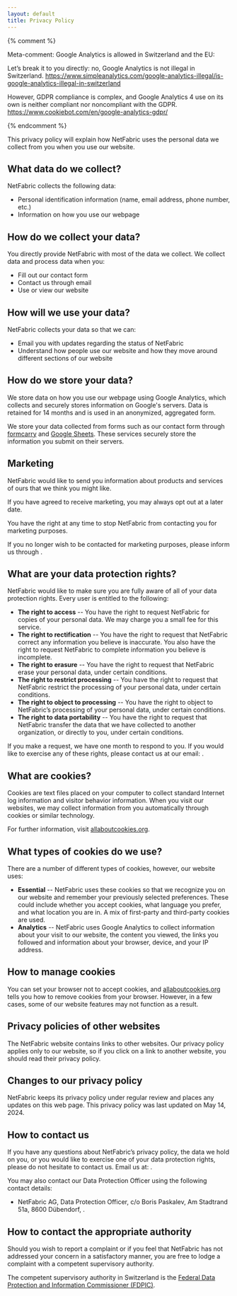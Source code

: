 ```yaml
---
layout: default
title: Privacy Policy
---
```


{% comment %}

Meta-comment: Google Analytics is allowed in Switzerland and the EU:

Let’s break it to you directly: no, Google Analytics is not illegal in Switzerland.
https://www.simpleanalytics.com/google-analytics-illegal/is-google-analytics-illegal-in-switzerland

However, GDPR compliance is complex, and Google Analytics 4 use on its own is neither compliant nor noncompliant with the GDPR.
https://www.cookiebot.com/en/google-analytics-gdpr/

{% endcomment %}

This privacy policy will explain how NetFabric uses the personal data we collect
from you when you use our website.

## What data do we collect?

NetFabric collects the following data:

- Personal identification information (name, email address, phone number, etc.)
- Information on how you use our webpage

## How do we collect your data?

You directly provide NetFabric with most of the data we collect. We collect data and process
data when you:

- Fill out our contact form
- Contact us through email
- Use or view our website

## How will we use your data?

NetFabric collects your data so that we can:

- Email you with updates regarding the status of NetFabric
- Understand how people use our website and how they move around different
  sections of our website

## How do we store your data?

We store data on how you use our webpage using Google Analytics, which collects
and securely stores information on Google's servers. Data is retained for 14
months and is used in an anonymized, aggregated form.

We store your data collected from forms such as our contact form through
[formcarry](https://formcarry.com/) and [Google Sheets](https://workspace.google.com/products/sheets/).
These services securely store the information you submit on their servers.

## Marketing

NetFabric would like to send you information about products and services of ours that we
think you might like.

If you have agreed to receive marketing, you may always opt out at a later date.

You have the right at any time to stop NetFabric from contacting you for marketing purposes.

If you no longer wish to be contacted for marketing purposes, please inform us
through <mail to="info" addBody="true"></mail>.

## What are your data protection rights?

NetFabric would like to make sure you are fully aware of all of your data protection rights.
Every user is entitled to the following:

- **The right to access** -- You have the right to request NetFabric for copies of
  your personal data. We may charge you a small fee for this service.
- **The right to rectification** -- You have the right to request that NetFabric
  correct any information you believe is inaccurate. You also have the right to
  request NetFabric to complete information you believe is incomplete.
- **The right to erasure** -- You have the right to request that NetFabric erase your
  personal data, under certain conditions.
- **The right to restrict processing** -- You have the right to request that
  NetFabric restrict the processing of your personal data, under certain
  conditions.
- **The right to object to processing** -- You have the right to object to
  NetFabric’s processing of your personal data, under certain conditions.
- **The right to data portability** -- You have the right to request that
  NetFabric transfer the data that we have collected to another organization, or
  directly to you, under certain conditions.
  
If you make a request, we have one month to respond to you. If you would like to
exercise any of these rights, please contact us at our email: <mail to="info" addBody="true"></mail>.

## What are cookies?

Cookies are text files placed on your computer to collect standard Internet log information and
visitor behavior information. When you visit our websites, we may collect information from you
automatically through cookies or similar technology.

For further information, visit [allaboutcookies.org](https://allaboutcookies.org/).

## What types of cookies do we use?

There are a number of different types of cookies, however, our website uses:

- **Essential** -- NetFabric uses these cookies so that we recognize you on our
  website and remember your previously selected preferences. These could include
  whether you accept cookies, what language you prefer, and what location you
  are in. A mix of first-party and third-party cookies are used.
- **Analytics** -- NetFabric uses Google Analytics to collect information about
  your visit to our website, the content you viewed, the links you followed and
  information about your browser, device, and your IP address.

## How to manage cookies

You can set your browser not to accept cookies, and
[allaboutcookies.org](https://allaboutcookies.org/) tells you how to remove
cookies from your browser. However, in a few cases, some of our website features
may not function as a result.

## Privacy policies of other websites

The NetFabric website contains links to other websites. Our privacy policy applies only to
our website, so if you click on a link to another website, you should read their privacy policy.

## Changes to our privacy policy

NetFabric keeps its privacy policy under regular review and places any updates on this web
page. This privacy policy was last updated on May 14, 2024.

## How to contact us

If you have any questions about NetFabric’s privacy policy, the data we hold on you, or you
would like to exercise one of your data protection rights, please do not hesitate to contact us.
Email us at: <mail to="info" addBody="true"></mail>.

You may also contact our Data Protection Officer using the following contact details:

- NetFabric AG, Data Protection Officer, c/o Boris Paskalev, Am Stadtrand 51a,
  8600 Dübendorf, <mail to="info" addBody="true"></mail>.

## How to contact the appropriate authority

Should you wish to report a complaint or if you feel that NetFabric has not
addressed your concern in a satisfactory manner, you are free to lodge a
complaint with a competent supervisory authority.

The competent supervisory authority in Switzerland is the [Federal Data
Protection and Information Commissioner
(FDPIC)](https://www.edoeb.admin.ch/edoeb/en/home.html).

